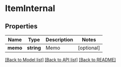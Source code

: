 # ItemInternal

## Properties
Name | Type | Description | Notes
------------ | ------------- | ------------- | -------------
**memo** | **string** | Memo | [optional] 

[[Back to Model list]](../README.md#documentation-for-models) [[Back to API list]](../README.md#documentation-for-api-endpoints) [[Back to README]](../README.md)


